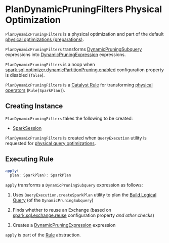 # PlanDynamicPruningFilters Physical Optimization

`PlanDynamicPruningFilters` is a physical optimization and part of the default [physical optimizations (preparations)](../QueryExecution.md#preparations).

`PlanDynamicPruningFilters` transforms [DynamicPruningSubquery](../expressions/DynamicPruningSubquery.md) expressions into [DynamicPruningExpression](../expressions/DynamicPruningExpression.md) expressions.

`PlanDynamicPruningFilters` is a noop when [spark.sql.optimizer.dynamicPartitionPruning.enabled](../spark-sql-properties.md#spark.sql.optimizer.dynamicPartitionPruning.enabled) configuration property is disabled (`false`).

`PlanDynamicPruningFilters` is a [Catalyst Rule](../catalyst/Rule.md) for transforming [physical operators](../physical-operators/SparkPlan.md) (`Rule[SparkPlan]`).

## Creating Instance

`PlanDynamicPruningFilters` takes the following to be created:

* <span id="sparkSession"> [SparkSession](../SparkSession.md)

`PlanDynamicPruningFilters` is created when `QueryExecution` utility is requested for [physical query optimizations](../QueryExecution.md#preparations).

## <span id="apply"> Executing Rule

```scala
apply(
  plan: SparkPlan): SparkPlan
```

`apply` transforms a `DynamicPruningSubquery` expression as follows:

1. Uses `QueryExecution.createSparkPlan` utility to plan the [Build Logical Query](../expressions/DynamicPruningSubquery.md#buildQuery) (of the `DynamicPruningSubquery`)

1. Finds whether to reuse an Exchange (based on [spark.sql.exchange.reuse](../spark-sql-properties.md#spark.sql.exchange.reuse) configuration property _and other checks_)

1. Creates a [DynamicPruningExpression](../expressions/DynamicPruningExpression.md) expression

`apply` is part of the [Rule](../catalyst/Rule.md#apply) abstraction.
